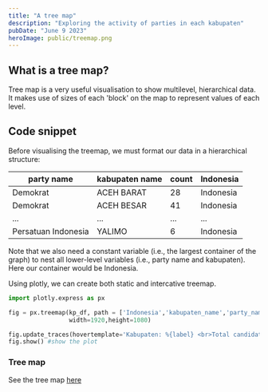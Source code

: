 ```yaml
---
title: "A tree map"
description: "Exploring the activity of parties in each kabupaten"
pubDate: "June 9 2023"
heroImage: public/treemap.png
---
```

## What is a tree map?

Tree map is a very useful visualisation to show multilevel, hierarchical data. It makes use of sizes of each 'block' on the map to represent values of each level.

## Code snippet
Before visualising the treemap, we must format our data in a hierarchical structure:

| **party name**      | **kabupaten name** | **count** | **Indonesia** |
|---------------------|--------------------|-----------|---------------|
| Demokrat            | ACEH BARAT         | 28        | Indonesia     |
| Demokrat            | ACEH BESAR         | 41        | Indonesia     |
| ...                 | ...                | ...       | ...           |
| Persatuan Indonesia | YALIMO             | 6         | Indonesia     |

Note that we also need a constant variable (i.e., the largest container of the graph) to nest all lower-level variables (i.e., party name and kabupaten). Here our container would be Indonesia.

Using plotly, we can create both static and intercative treemap.
```python
import plotly.express as px

fig = px.treemap(kp_df, path = ['Indonesia','kabupaten_name','party_name'], values = 'count',
                 width=1920,height=1080)

fig.update_traces(hovertemplate='Kabupaten: %{label} <br>Total candidates: %{value}') #customise hover text based on the label and value of the label
fig.show() #show the plot 
```
<!-- Interactive graph below-->
### Tree map

See the tree map [here](/Code/treemap.html)